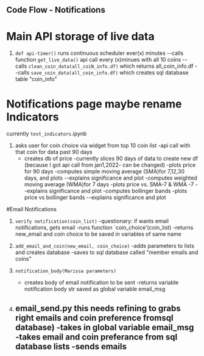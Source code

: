 ## Code Flow - Notifications

# Main API storage of live data
1. `def api-timer()` runs continuous scheduler ever(x) minutes
    --calls function `get_live_data()` api call every (x)minues with all 10 coins
        --calls `clean_coin_data(all_coiN_info.df)` which returns all_coin_info.df
        --calls `save_coin_data(all_coin_info.df)` which creates sql database table "coin_info"

# Notifications page maybe rename Indicators
currently `test_indicators`.ipynb
1. asks user for coin choice via widget from top 10 coin list
    -api call with that coin for data past 90 days
    - creates db of price
    -currently slices 90 days of data  to create new df (because I got api call from jan1,2022- can be changed)
    -plots price for 90 days
    -computes simple moving average (SMA)for 7,12,30 days, and plots
        --explains significance and plot
    -computes weighted moving average (WMA)for 7 days
    -plots price vs. SMA-7 & WMA -7
        --explains significance and plot
    -computes bollinger bands
    -plots price vs bollinger bands
        --explains significance and plot
    
#Email Notifications
1. `verify notification(coin_list)` 
    -questionary: if wants email notifications, gets email
    -runs function `coin_choice'(coin_list)
    -returns new_email and coin choice to be saved in variables of same name

2. `add_email_and_coin(new_email, coin_choice)` 
    -adds parameters to lists and creates database
    -saves to sql database called "member emails and coins"

3. `notification_body(Marissa parameters)`
    - creates body of email notification to be sent
    -returns variable notification body str saved as global variable email_msg
    

3. email_send.py **this needs refining to grabs right emails and coin preference fromsql database)**
    -takes in global variable email_msg
    -takes email and coin preferance from sql database lists
    -sends emails
    -

